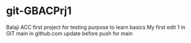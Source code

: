 # git-GBACPrj1
Balaji ACC first project for testing purpose to learn basics
My first edit 1 in GIT main in github.com
update before push for main
